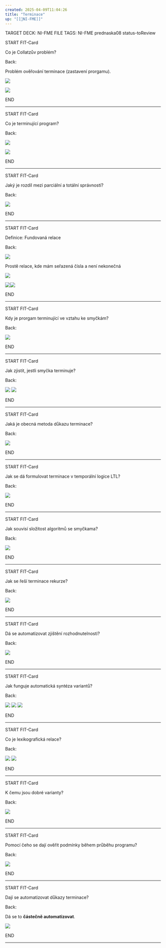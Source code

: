 ```yaml
---
created: 2025-04-09T11:04:26
title: "Terminace"
up: "[[📖NI-FME]]"
---
```


TARGET DECK: NI-FME
FILE TAGS: NI-FME prednaska08 status-toReview


START
FIT-Card

Co je Collatzův problém?

Back:

Problém ověřování terminace (zastavení prorgamu).

![](../../Assets/Pasted%20image%2020250409110521.png)

<!-- DetailInfoStart -->
![](../../Assets/Pasted%20image%2020250409110534.png)
<!-- DetailInfoEnd -->

END

---


START
FIT-Card

Co je terminující program?

Back:

![](../../Assets/Pasted%20image%2020250409110607.png)

<!-- ExampleStart -->
![](../../Assets/Pasted%20image%2020250409110616.png)
<!-- ExampleEnd -->


END

---


START
FIT-Card

Jaký je rozdíl mezi parciální a totální správností?

Back:

<!-- DetailInfoStart -->
![](../../Assets/Pasted%20image%2020250409110735.png)
<!-- DetailInfoEnd -->

END

---


START
FIT-Card

Definice: Fundovaná relace

Back:

![](../../Assets/Pasted%20image%2020250409110754.png)

Prostě relace, kde mám seřazená čísla a není nekonečná

<!-- ExampleStart -->
![](../../Assets/Pasted%20image%2020250409110804.png)

![](../../Assets/Pasted%20image%2020250409110825.png)![](../../Assets/Pasted%20image%2020250409110835.png)

<!-- ExampleEnd -->

END

---


START
FIT-Card

Kdy je prorgam terminující ve vztahu ke smyčkám?

Back:

![](../../Assets/Pasted%20image%2020250409110859.png)

END

---


START
FIT-Card

Jak zjistit, jestli smyčka terminuje?

Back:

![](../../Assets/Pasted%20image%2020250409110951.png)
![](../../Assets/Pasted%20image%2020250409111002.png)

END

---


START
FIT-Card

Jaká je obecná metoda důkazu terminace?

Back:

![](../../Assets/Pasted%20image%2020250409111129.png)

END

---


START
FIT-Card

Jak se dá formulovat terminace v temporální logice LTL?

Back:

![](../../Assets/Pasted%20image%2020250409111206.png)

END

---


START
FIT-Card

Jak souvisí složitost algoritmů se smyčkama?

Back:

![](../../Assets/Pasted%20image%2020250409111251.png)

END

---


START
FIT-Card

Jak se řeší terminace rekurze?

Back:

![](../../Assets/Pasted%20image%2020250409111322.png)

END

---


START
FIT-Card

Dá se automatizovat zjištění rozhodnutelnosti?

Back:

![](../../Assets/Pasted%20image%2020250409111515.png)

END

---


START
FIT-Card

Jak funguje automatická syntéza variantů?

Back:

![](../../Assets/Pasted%20image%2020250409111554.png)
![](../../Assets/Pasted%20image%2020250409111606.png)
![](../../Assets/Pasted%20image%2020250409111629.png)

END

---


START
FIT-Card

Co je lexikografická relace?

Back:

![](../../Assets/Pasted%20image%2020250409111725.png)
![](../../Assets/Pasted%20image%2020250409111736.png)


END

---


START
FIT-Card

K čemu jsou dobré varianty?

Back:

![](../../Assets/Pasted%20image%2020250409111757.png)

END

---


START
FIT-Card

Pomocí čeho se dají ověřit podmínky během průběhu programu?

Back:

![](../../Assets/Pasted%20image%2020250409111816.png)

END

---


START
FIT-Card

Dají se automatizovat důkazy terminace?

Back:

Dá se to **částečně automatizovat**.

![](../../Assets/Pasted%20image%2020250409111839.png)

END

---
